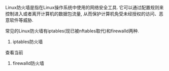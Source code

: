 Linux防火墙是指在Linux操作系统中使用的网络安全工具. 它可以通过配置规则来控制进入或者离开计算机的数据包流量, 从而保护计算机免受未经授权的访问、恶意软件等威胁.

常见的Linux防火墙有iptables(现已被nftables取代)和firewalld两种. 

1. iptables防火墙

查看当前

1. firewalld防火墙